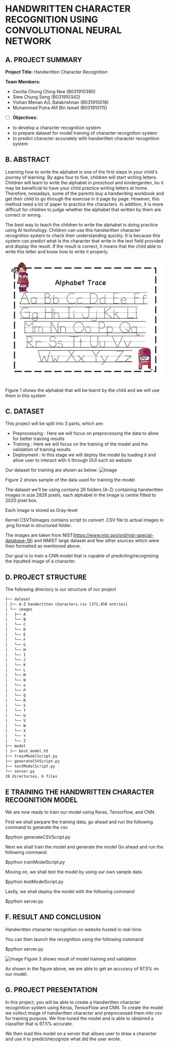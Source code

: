 # HANDWRITTEN CHARACTER RECOGNITION USING CONVOLUTIONAL NEURAL NETWORK

## A. PROJECT SUMMARY

**Project Title:** Handwritten Character Recognition

**Team Members:** 
- Cecilia Chong Ching Nee (B031910390)
- Siew Chung Seng (B031910342)
- Vishan Menan A/L Balakrishnan (B031910018)
- Muhammad Putra Alif Bin Ismail (B031910115)

- [ ] **Objectives:**
- to develop a character recognition system
- to prepare dataset for model training of character recognition system
- to predict character accurately with handwritten character recognition system


##  B. ABSTRACT 

Learning how to write the alphabet is one of the first steps in your child's journey of learning. By ages four to five, children will start writing letters. Children will learn to write the alphabet in preschool and kindergarden, bu it may be beneficial to have your child practice writing letters at home. Therefore, nowadays, some of the parents buy a handwriting workbook and get their child to go through the exercise in it page by page. However, this method need a lot of paper to practice the characters. In addition, it is more difficult for children to judge whether the alphabet that written by them are correct or wrong. 

The best way to teach the children to write the alphabet is doing practice using AI technology. Children can use this handwritten character recognition system to check their understanding quickly. It is because this system can predict what is the character that write in the text field provided and display the result. If the result is correct, it means that the child able to write this letter and know how to write it properly. 

![Coding](https://github.com/CeciliaChongChingNee/Artificial-Intelligence-Project/blob/main/AI-Project-Documentation/poster-handwrting.jpg)

Figure 1 shows the alphabet that will be learnt by the child and we will use them in this system


## C.  DATASET
This project will be split into 3 parts, which are:
- Preprocessing : Here we will focus on preprocessing the data to allow for better training results
- Training : Here we will focus on the training of the model and the validation of training results
- Deployment : In this stage we will deploy the model by loading it and allow user to interact with it through GUI such as website

Our dataset for training are shown as below:
![image](https://user-images.githubusercontent.com/80866120/115016783-224cec80-9ee8-11eb-8147-88782634bd45.png)

Figure 2 shows sample of the data used for training the model

The dataset we'll be using contains 26 folders (A-Z) containing handwritten images in size 2828 pixels, each alphabet in the image is centre fitted to 2020 pixel box.

Each image is stored as Gray-level

Kernel CSVToImages contains script to convert .CSV file to actual images in .png format in structured folder.

The images are taken from NIST(https://www.nist.gov/srd/nist-special-database-19) and NMIST large dataset and few other sources which were then formatted as mentioned above.

Our goal is to train a CNN model that is capable of predicting/recognizing the inputted image of a character.


## D.   PROJECT STRUCTURE
The following directory is our structure of our project

    ├── dataset
    │ ├── A-Z handwritten characters.csv [372,450 entries]
    | └── images
    |   ├── A
    |   └── B
    |   └── C
    |   └── D
    |   └── E
    |   └── F
    |   └── G
    |   └── H
    |   └── I
    |   └── J
    |   └── K
    |   └── L
    |   └── M
    |   └── N
    |   └── o
    |   └── P
    |   └── Q
    |   └── R
    |   └── S
    |   └── T
    |   └── U
    |   └── V
    |   └── W
    |   └── X
    |   └── Y
    |   └── Z
    ├── model
    │ ├── best_model.h5
    ├── trainModelScript.py
    ├── generateCSVScript.py
    ├── testModelScript.py
    └── server.py
    28 directories, 6 files


## E   TRAINING THE HANDWRITTEN CHARACTER RECOGNITION MODEL
We are now ready to train our model using Keras, Tensorflow, and CNN.

First we shall perpare the training data, go ahead and run the following command to generate the csv

$python generateCSVScript.py

Next we shall train the model and generate the model
Go ahead and run the following command:

$python trainModelScript.py

Moving on, we shall test the model by using our own sample data

$python testModelScript.py

Lastly, we shall deploy the model with the following command

$python server.py

## F.  RESULT AND CONCLUSION

Handwritten character recognition on website hosted in real-time

You can then launch the recognition using the following command

$python server.py

![image](https://user-images.githubusercontent.com/80866120/115021984-4f50cd80-9eef-11eb-8508-841611ded592.png)
Figure 3 shows result of model training and validation

As shown in the figure above, we are able to get an accuracy of 97.5% on our model.

## G.   PROJECT PRESENTATION 

In this project, you will be able to create a Handwritten character recoginition system using Keras, TensorFlow and CNN. To create the model we collect image of handwritten character and preprocessed them into csv for training purpose. We fine-tuned the model and is able to obtained a classifier that is 97.5% accurate.

We then load this model on a server that allows user to draw a character and use it to predict/recognize what did the user wrote.



